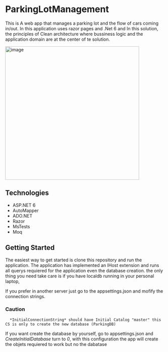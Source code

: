 # ParkingLotManagement

This is A web app that manages a parking lot and the flow of cars coming in/out.
In this application uses razor pages and .Net 6 and In this solution, the principles of Clean architecture where bussiness logic and the application domain are at the center of te solution.


<img width="424" alt="image" src="https://user-images.githubusercontent.com/5255854/235308554-e436c067-46be-4d03-bd85-90f38276e367.png">



## Technologies
* ASP.NET 6
* AutoMapper
* ADO.NET
* Razor
* MsTests
* Moq

## Getting Started
The easiest way to get started is clone this repository and run the application. The application has implemented an IHost extension and runs all querys requiered for the application even the database creation. the only thing you need take care is if you have localdb running in your personal laptop, 

If you prefer in another server just go to the appsettings.json and mofify the connection strings.
### Caution
      *InitialConnectionString* should have Initial Catalog "master" this CS is only to create the new database (ParkingDB) 
      
  If you want create the database by yourself, go to appsettings.json and  *CreateInitialDatabase* turn to *0*, with this configuration the app will create the objets requiered to work but no the dabatase
